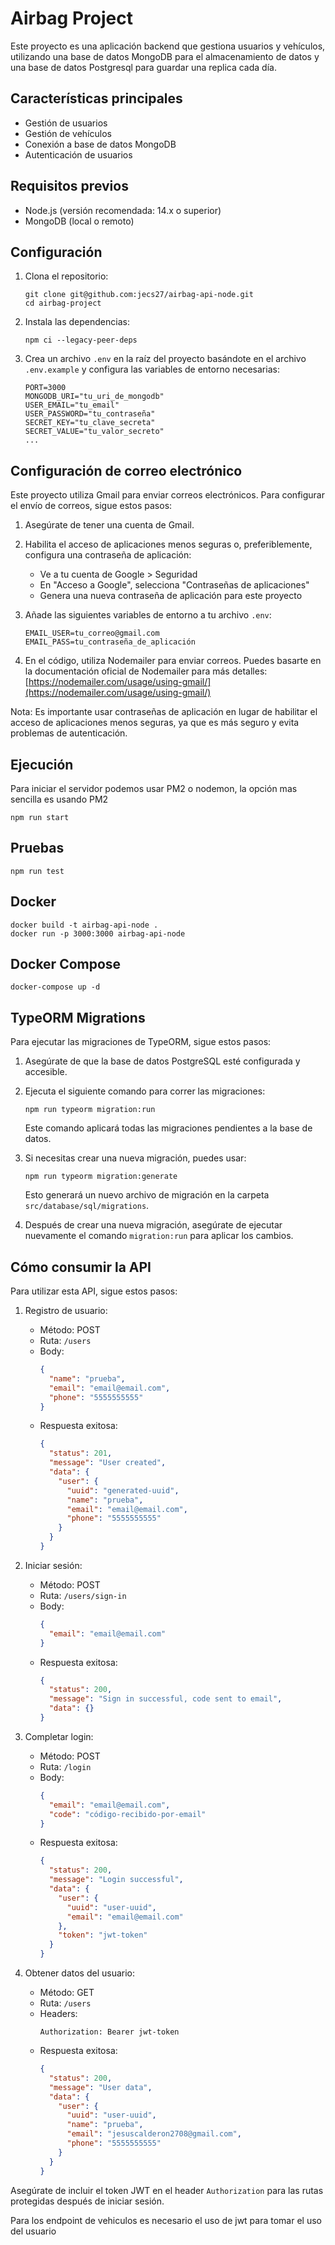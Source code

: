 # Airbag Project

Este proyecto es una aplicación backend que gestiona usuarios y vehículos, utilizando una base de datos MongoDB para el almacenamiento de datos y una base de datos Postgresql para guardar una replica cada día.

## Características principales

- Gestión de usuarios
- Gestión de vehículos
- Conexión a base de datos MongoDB
- Autenticación de usuarios

## Requisitos previos

- Node.js (versión recomendada: 14.x o superior)
- MongoDB (local o remoto)

## Configuración

1. Clona el repositorio:
   ```
   git clone git@github.com:jecs27/airbag-api-node.git
   cd airbag-project
   ```

2. Instala las dependencias:
   ```
   npm ci --legacy-peer-deps
   ```

3. Crea un archivo `.env` en la raíz del proyecto basándote en el archivo `.env.example` y configura las variables de entorno necesarias:
   ```
   PORT=3000
   MONGODB_URI="tu_uri_de_mongodb"
   USER_EMAIL="tu_email"
   USER_PASSWORD="tu_contraseña"
   SECRET_KEY="tu_clave_secreta"
   SECRET_VALUE="tu_valor_secreto"
   ...
   ```

## Configuración de correo electrónico

Este proyecto utiliza Gmail para enviar correos electrónicos. Para configurar el envío de correos, sigue estos pasos:

1. Asegúrate de tener una cuenta de Gmail.

2. Habilita el acceso de aplicaciones menos seguras o, preferiblemente, configura una contraseña de aplicación:
   - Ve a tu cuenta de Google > Seguridad
   - En "Acceso a Google", selecciona "Contraseñas de aplicaciones"
   - Genera una nueva contraseña de aplicación para este proyecto

3. Añade las siguientes variables de entorno a tu archivo `.env`:
   ```
   EMAIL_USER=tu_correo@gmail.com
   EMAIL_PASS=tu_contraseña_de_aplicación
   ```

4. En el código, utiliza Nodemailer para enviar correos. Puedes basarte en la documentación oficial de Nodemailer para más detalles:
   [https://nodemailer.com/usage/using-gmail/](https://nodemailer.com/usage/using-gmail/)

Nota: Es importante usar contraseñas de aplicación en lugar de habilitar el acceso de aplicaciones menos seguras, ya que es más seguro y evita problemas de autenticación.


## Ejecución

Para iniciar el servidor podemos usar PM2 o nodemon, la opción mas sencilla es usando PM2

```
npm run start
```

## Pruebas

```
npm run test
```

## Docker

```
docker build -t airbag-api-node .
docker run -p 3000:3000 airbag-api-node
```

## Docker Compose

```
docker-compose up -d
```

## TypeORM Migrations

Para ejecutar las migraciones de TypeORM, sigue estos pasos:

1. Asegúrate de que la base de datos PostgreSQL esté configurada y accesible.

2. Ejecuta el siguiente comando para correr las migraciones:

   ```
   npm run typeorm migration:run
   ```

   Este comando aplicará todas las migraciones pendientes a la base de datos.

3. Si necesitas crear una nueva migración, puedes usar:

   ```
   npm run typeorm migration:generate
   ```

   Esto generará un nuevo archivo de migración en la carpeta `src/database/sql/migrations`.

4. Después de crear una nueva migración, asegúrate de ejecutar nuevamente el comando `migration:run` para aplicar los cambios.


## Cómo consumir la API

Para utilizar esta API, sigue estos pasos:

1. Registro de usuario:
   - Método: POST
   - Ruta: `/users`
   - Body:
     ```json
     {
       "name": "prueba",
       "email": "email@email.com",
       "phone": "5555555555"
     }
     ```
   - Respuesta exitosa:
     ```json
     {
       "status": 201,
       "message": "User created",
       "data": {
         "user": {
           "uuid": "generated-uuid",
           "name": "prueba",
           "email": "email@email.com",
           "phone": "5555555555"
         }
       }
     }
     ```

2. Iniciar sesión:
   - Método: POST
   - Ruta: `/users/sign-in`
   - Body:
     ```json
     {
       "email": "email@email.com"
     }
     ```
   - Respuesta exitosa:
     ```json
     {
       "status": 200,
       "message": "Sign in successful, code sent to email",
       "data": {}
     }
     ```

3. Completar login:
   - Método: POST
   - Ruta: `/login`
   - Body:
     ```json
     {
       "email": "email@email.com",
       "code": "código-recibido-por-email"
     }
     ```
   - Respuesta exitosa:
     ```json
     {
       "status": 200,
       "message": "Login successful",
       "data": {
         "user": {
           "uuid": "user-uuid",
           "email": "email@email.com"
         },
         "token": "jwt-token"
       }
     }
     ```

4. Obtener datos del usuario:
   - Método: GET
   - Ruta: `/users`
   - Headers:
     ```
     Authorization: Bearer jwt-token
     ```
   - Respuesta exitosa:
     ```json
     {
       "status": 200,
       "message": "User data",
       "data": {
         "user": {
           "uuid": "user-uuid",
           "name": "prueba",
           "email": "jesuscalderon2708@gmail.com",
           "phone": "5555555555"
         }
       }
     }
     ```

Asegúrate de incluir el token JWT en el header `Authorization` para las rutas protegidas después de iniciar sesión.

Para los endpoint de vehiculos es necesario el uso de jwt para tomar el uso del usuario
